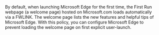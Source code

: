 By default, when launching Microsoft Edge for the first time, the First Run webpage (a welcome page) hosted on Microsoft.com loads automatically via a FWLINK. The welcome page lists the new features and helpful tips of Microsoft Edge. With this policy, you can configure Microsoft Edge to prevent loading the welcome page on first explicit user-launch.